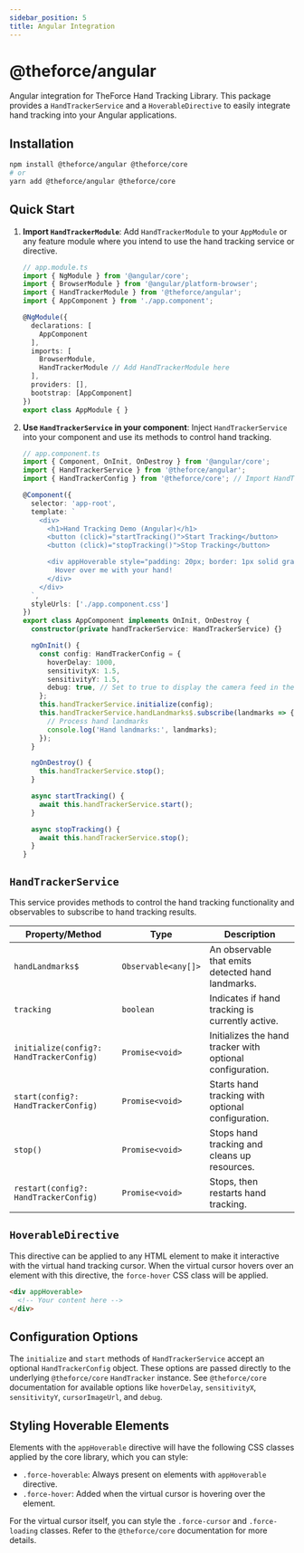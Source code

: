 ```yaml
---
sidebar_position: 5
title: Angular Integration
---
```


# @theforce/angular

Angular integration for TheForce Hand Tracking Library. This package provides a `HandTrackerService` and a `HoverableDirective` to easily integrate hand tracking into your Angular applications.

## Installation

```bash
npm install @theforce/angular @theforce/core
# or
yarn add @theforce/angular @theforce/core
```

## Quick Start

1.  **Import `HandTrackerModule`**: Add `HandTrackerModule` to your `AppModule` or any feature module where you intend to use the hand tracking service or directive.

    ```typescript
    // app.module.ts
    import { NgModule } from '@angular/core';
    import { BrowserModule } from '@angular/platform-browser';
    import { HandTrackerModule } from '@theforce/angular';
    import { AppComponent } from './app.component';

    @NgModule({
      declarations: [
        AppComponent
      ],
      imports: [
        BrowserModule,
        HandTrackerModule // Add HandTrackerModule here
      ],
      providers: [],
      bootstrap: [AppComponent]
    })
    export class AppModule { }
    ```

2.  **Use `HandTrackerService` in your component**: Inject `HandTrackerService` into your component and use its methods to control hand tracking.

    ```typescript
    // app.component.ts
    import { Component, OnInit, OnDestroy } from '@angular/core';
    import { HandTrackerService } from '@theforce/angular';
    import { HandTrackerConfig } from '@theforce/core'; // Import HandTrackerConfig

    @Component({
      selector: 'app-root',
      template: `
        <div>
          <h1>Hand Tracking Demo (Angular)</h1>
          <button (click)="startTracking()">Start Tracking</button>
          <button (click)="stopTracking()">Stop Tracking</button>

          <div appHoverable style="padding: 20px; border: 1px solid gray; margin-top: 20px;">
            Hover over me with your hand!
          </div>
        </div>
      `,
      styleUrls: ['./app.component.css']
    })
    export class AppComponent implements OnInit, OnDestroy {
      constructor(private handTrackerService: HandTrackerService) {}

      ngOnInit() {
        const config: HandTrackerConfig = {
          hoverDelay: 1000,
          sensitivityX: 1.5,
          sensitivityY: 1.5,
          debug: true, // Set to true to display the camera feed in the bottom right corner for debugging
        };
        this.handTrackerService.initialize(config);
        this.handTrackerService.handLandmarks$.subscribe(landmarks => {
          // Process hand landmarks
          console.log('Hand landmarks:', landmarks);
        });
      }

      ngOnDestroy() {
        this.handTrackerService.stop();
      }

      async startTracking() {
        await this.handTrackerService.start();
      }

      async stopTracking() {
        await this.handTrackerService.stop();
      }
    }
    ```

## `HandTrackerService`

This service provides methods to control the hand tracking functionality and observables to subscribe to hand tracking results.

| Property/Method | Type                                     | Description                                           |
| --------------- | ---------------------------------------- | ----------------------------------------------------- |
| `handLandmarks$`  | `Observable<any[]>`                      | An observable that emits detected hand landmarks. |
| `tracking`      | `boolean`                                | Indicates if hand tracking is currently active. |
| `initialize(config?: HandTrackerConfig)` | `Promise<void>`                          | Initializes the hand tracker with optional configuration. |
| `start(config?: HandTrackerConfig)` | `Promise<void>`                          | Starts hand tracking with optional configuration. |
| `stop()`        | `Promise<void>`                          | Stops hand tracking and cleans up resources. |
| `restart(config?: HandTrackerConfig)` | `Promise<void>`                          | Stops, then restarts hand tracking. |

## `HoverableDirective`

This directive can be applied to any HTML element to make it interactive with the virtual hand tracking cursor. When the virtual cursor hovers over an element with this directive, the `force-hover` CSS class will be applied.

```html
<div appHoverable>
  <!-- Your content here -->
</div>
```

## Configuration Options

The `initialize` and `start` methods of `HandTrackerService` accept an optional `HandTrackerConfig` object. These options are passed directly to the underlying `@theforce/core` `HandTracker` instance. See `@theforce/core` documentation for available options like `hoverDelay`, `sensitivityX`, `sensitivityY`, `cursorImageUrl`, and `debug`.

## Styling Hoverable Elements

Elements with the `appHoverable` directive will have the following CSS classes applied by the core library, which you can style:

-   `.force-hoverable`: Always present on elements with `appHoverable` directive.
-   `.force-hover`: Added when the virtual cursor is hovering over the element.

For the virtual cursor itself, you can style the `.force-cursor` and `.force-loading` classes. Refer to the `@theforce/core` documentation for more details.